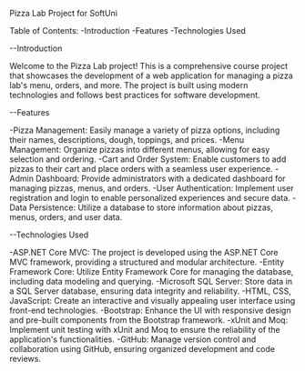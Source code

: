 Pizza Lab Project for SoftUni

Table of Contents: -Introduction -Features -Technologies Used

--Introduction

Welcome to the Pizza Lab project! This is a comprehensive course project that showcases the development of a web application for managing a pizza lab's menu, orders, and more. The project is built using modern technologies and follows best practices for software development.

--Features

-Pizza Management: Easily manage a variety of pizza options, including their names, descriptions, dough, toppings, and prices.
-Menu Management: Organize pizzas into different menus, allowing for easy selection and ordering.
-Cart and Order System: Enable customers to add pizzas to their cart and place orders with a seamless user experience.
-Admin Dashboard: Provide administrators with a dedicated dashboard for managing pizzas, menus, and orders.
-User Authentication: Implement user registration and login to enable personalized experiences and secure data.
-Data Persistence: Utilize a database to store information about pizzas, menus, orders, and user data.

--Technologies Used

-ASP.NET Core MVC: The project is developed using the ASP.NET Core MVC framework, providing a structured and modular architecture.
-Entity Framework Core: Utilize Entity Framework Core for managing the database, including data modeling and querying.
-Microsoft SQL Server: Store data in a SQL Server database, ensuring data integrity and reliability.
-HTML, CSS, JavaScript: Create an interactive and visually appealing user interface using front-end technologies.
-Bootstrap: Enhance the UI with responsive design and pre-built components from the Bootstrap framework.
-xUnit and Moq: Implement unit testing with xUnit and Moq to ensure the reliability of the application's functionalities.
-GitHub: Manage version control and collaboration using GitHub, ensuring organized development and code reviews.

